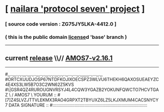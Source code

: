 
# [ [nailara 'protocol seven' project](http://nailara.network/) ]

### [ source code version : ZG75JY5LKA-4412.0 ]

### ( this is the public domain [license](../license)d 'base' branch )
---
## current [release](https://github.com/nailara-technologies/protocol-7/releases) \\\\// [AMOS7-v2.16.1](https://github.com/nailara-technologies/protocol-7/releases/tag/AMOS7-v2.16.1)
---

#,,..,,,.,.,.,,,.,,,.,..,,,..,.,,,.,.,.,,,.,.,..,,...,...,,.,,,,,,,..,...,,.,,
#ORTCXUUDJOSP67NTDFKOJIXOECSPZ3WLVU6THEKH6QAXOSUEAEYZC4E4XS3LW5B7O3C2WN62Z5KVS
#\\\|GSR4QZ4RUROUGNVRSYJ4L4CQW3YGAZB2YOKUNFQWCTO7HCVTGAZ \ / AMOS7 \ YOURUM ::
#\[7]Z4SLVZJTTVLEKMX3RAO4GRPXT2TBYUXZ6LZ5LKJXMUM4CACSNYCY 7  DATA SIGNATURE ::
#:::::::::::::::::::::::::::::::::::::::::::::::::::::::::::::::::::::::::::::
